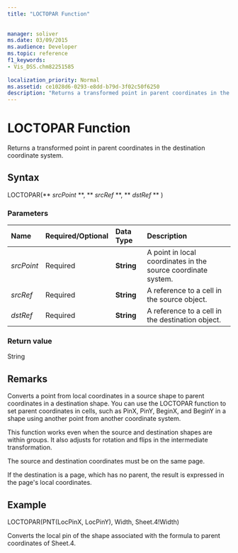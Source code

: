 ```yaml
---
title: "LOCTOPAR Function"
 
 
manager: soliver
ms.date: 03/09/2015
ms.audience: Developer
ms.topic: reference
f1_keywords:
- Vis_DSS.chm82251585
 
localization_priority: Normal
ms.assetid: ce1028d6-0293-e8dd-b79d-3f02c50f6250
description: "Returns a transformed point in parent coordinates in the destination coordinate system."
---
```


# LOCTOPAR Function

Returns a transformed point in parent coordinates in the destination coordinate system.
  
## Syntax

LOCTOPAR(** *srcPoint* **, ** *srcRef* **, ** *dstRef* ** ) 
  
### Parameters

|**Name**|**Required/Optional**|**Data Type**|**Description**|
|:-----|:-----|:-----|:-----|
| _srcPoint_ <br/> |Required  <br/> |**String** <br/> | A point in local coordinates in the source coordinate system.  <br/> |
| _srcRef_ <br/> |Required  <br/> |**String** <br/> | A reference to a cell in the source object.  <br/> |
| _dstRef_ <br/> |Required  <br/> |**String** <br/> | A reference to a cell in the destination object.  <br/> |
   
### Return value

String
  
## Remarks

Converts a point from local coordinates in a source shape to parent coordinates in a destination shape. You can use the LOCTOPAR function to set parent coordinates in cells, such as PinX, PinY, BeginX, and BeginY in a shape using another point from another coordinate system. 
  
This function works even when the source and destination shapes are within groups. It also adjusts for rotation and flips in the intermediate transformation. 
  
The source and destination coordinates must be on the same page. 
  
If the destination is a page, which has no parent, the result is expressed in the page's local coordinates. 
  
## Example

LOCTOPAR(PNT(LocPinX, LocPinY), Width, Sheet.4!Width) 
  
Converts the local pin of the shape associated with the formula to parent coordinates of Sheet.4. 
  

